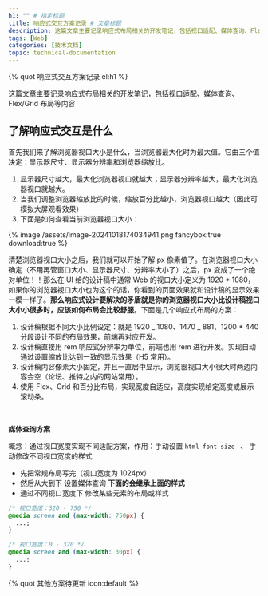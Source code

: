 ```yaml
---
h1: "" # 指定标题
title: 响应式交互方案记录 # 文章标题
description: 这篇文章主要记录响应式布局相关的开发笔记，包括视口适配、媒体查询、Flex/Grid 布局等内容 # 文章摘要
tags: [Web]
categories: [技术文档]
topic: technical-documentation
---
```


<!-- 使用引用标签作为标题 -->

{% quot 响应式交互方案记录 el:h1 %}

<!-- 指定摘要 -->

这篇文章主要记录响应式布局相关的开发笔记，包括视口适配、媒体查询、Flex/Grid 布局等内容

## 了解响应式交互是什么

首先我们来了解浏览器视口大小是什么，当浏览器最大化时为最大值。它由三个值决定：显示器尺寸、显示器分辨率和浏览器缩放比。

1. 显示器尺寸越大，最大化浏览器视口就越大；显示器分辨率越大，最大化浏览器视口就越大。
1. 当我们调整浏览器缩放比的时候，缩放百分比越小，浏览器视口越大（因此可模拟大屏观看效果）
1. 下面是如何查看当前浏览器视口大小：

{% image /assets/image-20241018174034941.png fancybox:true download:true %}

清楚浏览器视口大小之后，我们就可以开始了解 px 像素值了。在浏览器视口大小确定（不用再管窗口大小、显示器尺寸、分辨率大小了）之后，px 变成了一个绝对单位！！那么在 UI 给的设计稿中通常 Web 的视口大小定义为 1920 \* 1080，如果你的浏览器视口大小也为这个的话，你看到的页面效果就和设计稿的显示效果一模一样了。**那么响应式设计要解决的矛盾就是你的浏览器视口大小比设计稿视口大小小很多时，应该如何布局会比较舒服**。下面是几个响应式布局的方案：

1. 设计稿根据不同大小比例设定：就是 1920 _ 1080、1470 _ 881、1200 \* 440 分段设计不同的布局效果，前端再对应开发。
2. 设计稿直接用 rem 响应式分辨率为单位，前端也用 rem 进行开发。实现自动通过设置缩放比达到一致的显示效果（H5 常用）。
3. 设计稿内容像素大小固定，并且一直居中显示，浏览器视口大小很大时两边内容会空（论坛、推特之内的网站常用）。
4. 使用 Flex、Grid 和百分比布局，实现宽度自适应，高度实现给定高度或展示滚动条。

<br />

**媒体查询方案**

概念：通过视口宽度实现不同适配方案，作用：手动设置 `html-font-size ` 、 手动修改不同视口宽度的样式

- 先把常规布局写完（视口宽度为 1024px）
- 然后从大到下 设置媒体查询 **下面的会继承上面的样式**
- 通过不同视口宽度下 修改某些元素的布局或样式

```css
/* 视口宽度：320 - 750 */
@media screen and (max-width: 750px) {
  ...;
}

/* 视口宽度：0 - 320 */
@media screen and (max-width: 30px) {
  ...;
}
```

{% quot 其他方案待更新 icon:default %}
